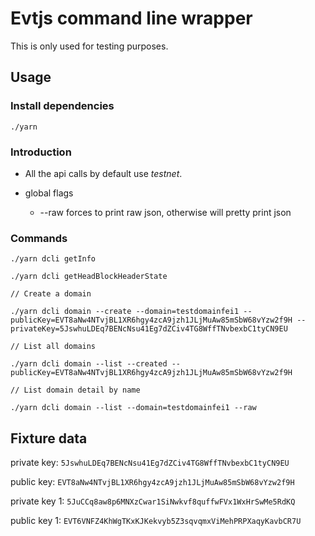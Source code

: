 # Evtjs command line wrapper

This is only used for testing purposes.

## Usage

### Install dependencies

`./yarn`

### Introduction

* All the api calls by default use *testnet*.

* global flags
    * --raw forces to print raw json, otherwise will pretty print json


### Commands

`./yarn dcli getInfo`


`./yarn dcli getHeadBlockHeaderState`


```
// Create a domain

./yarn dcli domain --create --domain=testdomainfei1 --publicKey=EVT8aNw4NTvjBL1XR6hgy4zcA9jzh1JLjMuAw85mSbW68vYzw2f9H --privateKey=5JswhuLDEq7BENcNsu41Eg7dZCiv4TG8WffTNvbexbC1tyCN9EU
```

```
// List all domains

./yarn dcli domain --list --created --publicKey=EVT8aNw4NTvjBL1XR6hgy4zcA9jzh1JLjMuAw85mSbW68vYzw2f9H
```
   
```
// List domain detail by name

./yarn dcli domain --list --domain=testdomainfei1 --raw
```

## Fixture data

private key: `5JswhuLDEq7BENcNsu41Eg7dZCiv4TG8WffTNvbexbC1tyCN9EU`

public key: `EVT8aNw4NTvjBL1XR6hgy4zcA9jzh1JLjMuAw85mSbW68vYzw2f9H`

private key 1: `5JuCCq8aw8p6MNXzCwar1SiNwkvf8quffwFVx1WxHrSwMe5RdKQ`

public key 1: `EVT6VNFZ4KhWgTKxKJKekvyb5Z3sqvqmxViMehPRPXaqyKavbCR7U`
